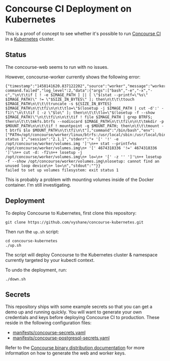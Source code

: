 # Concourse CI Deployment on Kubernetes

This is a proof of concept to see whether it's possible to run [Concourse CI](http://concourse.ci) in a [Kubernetes](http://kubernetes.io) cluster.

## Status

The concourse-web seems to run with no issues.

However, concourse-worker currently shows the following error:

```
{"timestamp":"1458141620.837122202","source":"worker","message":"worker.baggageclaim.fs.run-command.failed","log_level":2,"data":{"args":["bash","-e","-x","-c","\n\t\tif [ ! -e $IMAGE_PATH ] || [ \"$(stat --printf=\"%s\" $IMAGE_PATH)\" != \"$SIZE_IN_BYTES\" ]; then\n\t\t\ttouch $IMAGE_PATH\n\t\t\ttruncate -s ${SIZE_IN_BYTES} $IMAGE_PATH\n\t\tfi\n\n\t\tlo=\"$(losetup -j $IMAGE_PATH | cut -d':' -f1)\"\n\t\tif [ -z \"$lo\" ]; then\n\t\t\tlo=\"$(losetup -f --show $IMAGE_PATH)\"\n\t\tfi\n\n\t\tif ! file $IMAGE_PATH | grep BTRFS; then\n\t\t\tmkfs.btrfs --nodiscard $IMAGE_PATH\n\t\tfi\n\n\t\tmkdir -p $MOUNT_PATH\n\n\t\tif ! mountpoint -q $MOUNT_PATH; then\n\t\t\tmount -t btrfs $lo $MOUNT_PATH\n\t\tfi\n\t"],"command":"/bin/bash","env":["PATH=/opt/concourse/worker/linux/btrfs:/usr/local/sbin:/usr/local/bin:/usr/sbin:/usr/bin:/sbin:/bin","MOUNT_PATH=/opt/concourse/worker/volumes","IMAGE_PATH=/opt/concourse/worker/volumes.img","SIZE_IN_BYTES=4674318336"],"error":"exit status 1","session":"2.1.1","stderr":"+ '[' '!' -e /opt/concourse/worker/volumes.img ']'\n++ stat --printf=%s /opt/concourse/worker/volumes.img\n+ '[' 4674318336 '!=' 4674318336 ']'\n++ cut -d: -f1\n++ losetup -j /opt/concourse/worker/volumes.img\n+ lo=\n+ '[' -z '' ']'\n++ losetup -f --show /opt/concourse/worker/volumes.img\nlosetup: cannot find an unused loop device\n+ lo=\n","stdout":""}}
failed to set up volumes filesystem: exit status 1
```

This is probably a problem with mounting volumes inside of the Docker container. I'm still investigating.

## Deployment

To deploy Concourse to Kubernetes, first clone this repository:

```
git clone https://github.com/vyshane/concourse-kubernetes.git
```

Then run the `up.sh` script:

```
cd concourse-kubernetes
./up.sh
```

The script will deploy Concourse to the Kubernetes cluster & namespace currently targeted by your kubectl context.

To undo the deployment, run:

```
./down.sh
```

## Secrets

This repository ships with some example secrets so that you can get a demo up and running quickly. You will want to generate your own credentials and keys before deploying Concourse CI to production. These reside in the following configuration files:

  * [manifests/concourse-secrets.yaml](manifests/concourse-secrets.yaml)
  * [manifests/concourse-postgresql-secrets.yaml](manifests/concourse-postgresql-secrets.yaml)

Refer to the [Concourse binary distribution documentation](https://github.com/concourse/bin) for more information on how to generate the web and worker keys.
